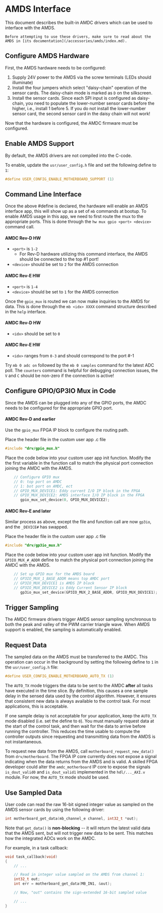 # AMDS Interface

This document describes the built-in AMDC drivers which can be used to interface with the AMDS.

```{attention}
Before attempting to use these drivers, make sure to read about the AMDS in [its documentation](/accessories/amds/index.md).
```

## Configure AMDS Hardware

First, the AMDS hardware needs to be configured:

1. Supply 24V power to the AMDS via the screw terminals (LEDs should illuminate)
2. Install the four jumpers which select "daisy-chain" operation of the sensor cards. The daisy-chain mode is marked as `D` on the silkscreen.
3. Install the sensor cards. Since each SPI input is configured as daisy-chain, you need to populate the lower-number sensor cards before the higher, i.e., install 1 before 5. If you do not install the lower-number sensor card, the second sensor card in the daisy chain will not work!

Now that the hardware is configured, the AMDC firmware must be configured.

## Enable AMDS Support

By default, the AMDS drivers are not compiled into the C-code.

To enable, update the `usr/user_config.h` file and set the following define to `1`:

```C
#define USER_CONFIG_ENABLE_MOTHERBOARD_SUPPORT (1)
```
## Command Line Interface

Once the above #define is declared, the hardware will enable an AMDS interface app, this will show up as a set of `mb` commands at bootup. To enable AMDS usage in this app, we need to first route the mux to the appropriate ports. This is done through the `hw mux gpio <port> <device>` command call. 

#### AMDC Rev-D HW ####
* `<port>` is `1-2` 
    * For Rev-D hardware utilizing this command interface, the AMDS should be connected to the top #1 port!
* `<device>` should be set to `2` for the AMDS connection
    
#### AMDC Rev-E HW ####
* `<port>` is `1-4` 
* `<device>` should be set to `1` for the AMDS connection
    
Once the `gpio_mux` is routed we can now make inquiries to the AMDS for data. This is done through the `mb <idx> XXXX` command structure described in the `help` interface. 

#### AMDC Rev-D HW ####
*  `<idx>` should be set to `0`

#### AMDC Rev-E HW ####
*  `<idx>` ranges from  `0-3` and should correspond to the port #-1 


Try `mb 0 adc on` followed by the `mb 0 samples` command for the latest ADC poll. 
The `counters` command is helpful for debugging connection issues, the `V` and `C` should be non-zero if the connection is active!


## Configure GPIO/GP3IO Mux in Code

Since the AMDS can be plugged into any of the GPIO ports, the AMDC needs to be configured for the appropriate GPIO port.

#### AMDC Rev-D and earlier ####

Use the `gpio_mux` FPGA IP block to configure the routing path. 

Place the header file in the custom user app .c file

```C
#include "drv/gpio_mux.h"
```
Place the code below into your custom user app init function. Modify the the first variable in the function call to match the physical port connection joining the AMDC with the AMDS. 

```C
    // Configure GPIO mux
    // 0: top port on AMDC
    // 1: bot port on AMDC, ect
    // GPIO_MUX_DEVICE1: Eddy current I/O IP block in the FPGA
    // GPIO_MUX_DEVICE2: AMDS interface I/O IP block in the FPGA
       gpio_mux_set_device(0, GPIO_MUX_DEVICE2);
```

#### AMDC Rev-E and later ####

Similar process as above, except the file and function call are now `gp3io`, and the `_DEVICE#` has swapped.

Place the header file in the custom user app .c file

```C
#include "drv/gp3io_mux.h"
```
Place the code below into your custom user app init function. Modify the `GP3IO_MUX_#_ADDR` define to match the physical port connection joining the AMDC with the AMDS. 

```C
    // Set up GPIO mux for the AMDS board
    // GP3IO_MUX_1_BASE_ADDR means top AMDC port
    // GP3IO_MUX_DEVICE1 is AMDS IP block
    // GP3IO_MUX_DEVICE2 is Eddy Current Sensor IP block
       gp3io_mux_set_device(GP3IO_MUX_2_BASE_ADDR, GP3IO_MUX_DEVICE1);
```

## Trigger Sampling

The AMDC firmware drivers trigger AMDS sensor sampling synchronous to both the peak and valley of the PWM carrier triangle wave.
When AMDS support is enabled, the sampling is automatically enabled.

## Request Data

The sampled data on the AMDS must be transferred to the AMDC.
This operation can occur in the background by setting the following define to `1` in the `usr/user_config.h` file:

```C
#define USER_CONFIG_ENABLE_MOTHERBOARD_AUTO_TX (1)
```

The `AUTO_TX` mode triggers the data to be sent to the AMDC **after** all tasks have executed in the time slice.
By definition, this causes a one sample delay in the sensed data used by the control algorithm.
However, it ensures that consistent new data is always available to the control task.
For most applications, this is acceptable.

If one sample delay is not acceptable for your application, keep the `AUTO_TX` mode disabled (i.e. set the define to `0`).
You must manually request data at the start of the control task, and then wait for the data to arrive before running the controller.
This reduces the time usable to compute the controller outputs since requesting and transmitting data from the AMDS is not instantaneous.

To request new data from the AMDS, call `motherboard_request_new_data()` from `drv/motherboard`.
The FPGA IP core currently does not expose a signal indicating when the data returns from the AMDS and is valid.
A skilled FPGA developer could alter the `amdc_motherboard` IP core to expose the signals `is_dout_valid0` and `is_dout_valid1` implemented in the `hdl/..._AXI.v` module.
For now, the `AUTO_TX` mode should be used.

## Use Sampled Data

User code can read the raw 16-bit signed integer value as sampled on the AMDS sensor cards by using the following driver:

```C
int motherboard_get_data(mb_channel_e channel, int32_t *out);
```

Note that `get_data()` is **non-blocking** -- it will return the latest valid data that the AMDS sent, but will not trigger new data to be sent.
This matches how the integrated ADCs work on the AMDC.

For example, in a task callback:

```C
void task_callback(void)
{
    // ...

    // Read in integer value sampled on the AMDS from channel 1:
    int32_t out;
    int err = motherboard_get_data(MB_IN1, &out);

    // Now, "out" contains the sign-extended 16-bit sampled value

    // ...
}
```
